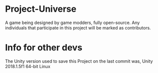 # Project-Universe
A game being designed by game modders, fully open-source.
Any individuals that participate in this project will be marked as contributors.

# Info for other devs

The Unity version used to save this Project on the last commit was, Unity 2018.1.5f1 64-bit Linux
